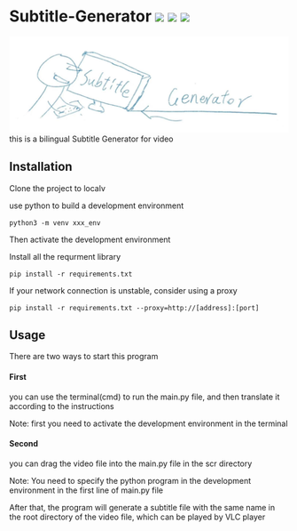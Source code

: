 # Subtitle-Generator  ![](https://img.shields.io/badge/license-MIT-blue)  ![](https://img.shields.io/badge/versions-beta--0.1-orange)  ![](https://img.shields.io/badge/platform-win--64-lightgrey)
![image](logo.jpg)
this is a bilingual Subtitle Generator for video


## Installation

Clone the project to localv

use python to build a development environment
```
python3 -m venv xxx_env
```

Then activate the development environment

Install all the requrment library
```
pip install -r requirements.txt
```

If your network connection is unstable, consider using a proxy
```
pip install -r requirements.txt --proxy=http://[address]:[port]
```


## Usage

There are two ways to start this program

#### First
you can use the terminal(cmd) to run the main.py file, and then translate it according to the instructions

Note: first you need to activate the development environment in the terminal

#### Second
you can drag the video file into the main.py file in the scr directory

Note: You need to specify the python program in the development environment in the first line of main.py file

After that, the program will generate a subtitle file with the same name in the root directory of the video file, which can be played by VLC player


